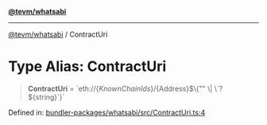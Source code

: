 [**@tevm/whatsabi**](../README.md)

***

[@tevm/whatsabi](../globals.md) / ContractUri

# Type Alias: ContractUri

> **ContractUri** = \`eth://$\{KnownChainIds\}/$\{Address\}$\{"" \| \`?$\{string\}\`\}\`

Defined in: [bundler-packages/whatsabi/src/ContractUri.ts:4](https://github.com/evmts/tevm-monorepo/blob/main/bundler-packages/whatsabi/src/ContractUri.ts#L4)
